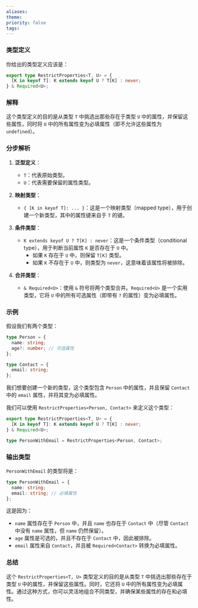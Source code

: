 ```yaml
---
aliases: 
theme: 
priority: false
tags:
---
```



### 类型定义

你给出的类型定义应该是：

```typescript
export type RestrictProperties<T, U> = {
  [K in keyof T]: K extends keyof U ? T[K] : never;
} & Required<U>;
```

### 解释

这个类型定义的目的是从类型 `T` 中挑选出那些存在于类型 `U` 中的属性，并保留这些属性，同时将 `U` 中的所有属性变为必填属性（即不允许这些属性为 `undefined`）。

### 分步解析

1. **泛型定义**：
   - `T`：代表原始类型。
   - `U`：代表需要保留的属性类型。

2. **映射类型**：
   - `{ [K in keyof T]: ... }`：这是一个映射类型（mapped type），用于创建一个新类型，其中的属性键来自于 `T` 的键。

3. **条件类型**：
   - `K extends keyof U ? T[K] : never`：这是一个条件类型（conditional type），用于判断当前属性 `K` 是否存在于 `U` 中。
     - 如果 `K` 存在于 `U` 中，则保留 `T[K]` 类型。
     - 如果 `K` 不存在于 `U` 中，则类型为 `never`，这意味着该属性将被排除。

4. **合并类型**：
   - `& Required<U>`：使用 `&` 符号将两个类型合并。`Required<U>` 是一个实用类型，它将 `U` 中的所有可选属性（即带有 `?` 的属性）变为必填属性。

### 示例

假设我们有两个类型：

```typescript
type Person = {
  name: string;
  age?: number; // 可选属性
};

type Contact = {
  email: string;
};
```

我们想要创建一个新的类型，这个类型包含 `Person` 中的属性，并且保留 `Contact` 中的 `email` 属性，并将其变为必填属性。

我们可以使用 `RestrictProperties<Person, Contact>` 来定义这个类型：

```typescript
export type RestrictProperties<T, U> = {
  [K in keyof T]: K extends keyof U ? T[K] : never;
} & Required<U>;

type PersonWithEmail = RestrictProperties<Person, Contact>;
```

### 输出类型

`PersonWithEmail` 的类型将是：

```typescript
type PersonWithEmail = {
  name: string;
  email: string; // 必填属性
};
```

这是因为：
- `name` 属性存在于 `Person` 中，并且 `name` 也存在于 `Contact` 中（尽管 `Contact` 中没有 `name` 属性，但 `name` 仍然保留）。
- `age` 属性是可选的，并且不存在于 `Contact` 中，因此被排除。
- `email` 属性来自 `Contact`，并且被 `Required<Contact>` 转换为必填属性。

### 总结

这个 `RestrictProperties<T, U>` 类型定义的目的是从类型 `T` 中挑选出那些存在于类型 `U` 中的属性，并保留这些属性。同时，它还将 `U` 中的所有属性变为必填属性。通过这种方式，你可以灵活地组合不同类型，并确保某些属性的存在和必填性。
